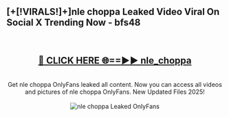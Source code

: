 <h2>[+[!VIRALS!]+]nle choppa Leaked Video Viral On Social X Trending Now - bfs48</h2>
<br>
<div align="center">
<h2><a href="https://libra.edu.pl?nle_choppa" rel="nofollow">🔴 CLICK HERE 🌐==►► nle_choppa</a></h2>
<br>
Get nle choppa OnlyFans leaked all content. Now you can access all videos and pictures of nle choppa OnlyFans. New Updated Files 2025!
<br>
<br>
<a href="https://libra.edu.pl?nle_choppa" rel="nofollow" data-target="animated-image.originalLink"><img src="https://i.ibb.co.com/WyWwxjT/player-gif2.gif" alt="nle choppa Leaked OnlyFans" style="max-width: 100%; display: inline-block;" data-target="animated-image.originalImage"></a>
</div>
<br>